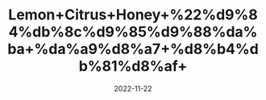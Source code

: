 ---
title: 'Lemon+Citrus+Honey+%22%d9%84%db%8c%d9%85%d9%88%da%ba+%da%a9%d8%a7+%d8%b4%db%81%d8%af+'
date: '2022-11-22' 
metatag: '' 
inventory: '0' 
draft: false 
# meta description 
shortDescripton: ''
description: 'Honey+%22+%d8%b4%db%81%d8%af'
longdescription: ''
tags: ''
brand: ''
subCategory: ''
unit: '250 gm-Pk'
sellCount: '0'
featured: True
# product Price
price: '500.0'
# Product Short Description
shortDescription: ''
productID: '3E07A5D2-2658-ED11-996B-005056B3A416'
type: 'products'
category: 'Honey+%22+%d8%b4%db%81%d8%af' 
thumnailproduct: 'https://eraconnect.blob.core.windows.net/product-images/aminsaddiquidawakhana/c56715cd-bf36-4233-9548-73358d5d514e.webp' 
images:
  - image: 'https://eraconnect.blob.core.windows.net/product-images/aminsaddiquidawakhana/c56715cd-bf36-4233-9548-73358d5d514e.webp'  
Variants:
---